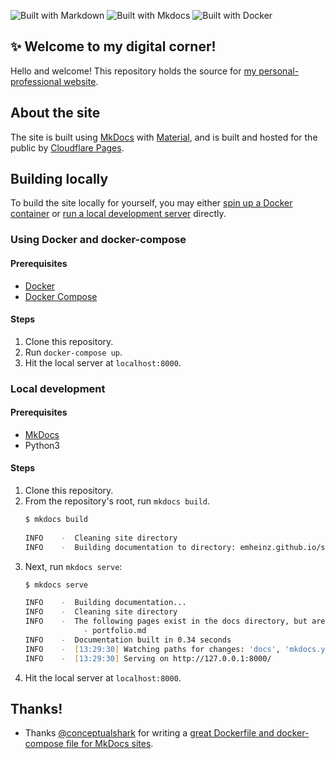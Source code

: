 ![Built with Markdown](https://img.shields.io/badge/Markdown-blue) ![Built with Mkdocs](https://img.shields.io/badge/MkDocs-red) ![Built with Docker](https://img.shields.io/badge/Docker-blue)

## ✨ Welcome to my digital corner!

Hello and welcome! This repository holds the source for [my personal-professional website](https://emlikethedash.pages.dev).

## About the site

The site is built using [MkDocs](https://www.mkdocs.org) with [Material](https://squidfunk.github.io/mkdocs-material/), and is built and hosted for the public by [Cloudflare Pages](https://pages.cloudflare.com/).

## Building locally

To build the site locally for yourself, you may either [spin up a Docker container](#using-docker-and-docker-compose) or [run a local development server](#local-development) directly.

### Using Docker and docker-compose

#### Prerequisites

- [Docker](https://www.docker.com/)
- [Docker Compose](https://docs.docker.com/compose/)

#### Steps

1. Clone this repository.
1. Run `docker-compose up`.
1. Hit the local server at `localhost:8000`.

### Local development

#### Prerequisites

- [MkDocs](https://www.mkdocs.org/getting-started/#installation)
- Python3

#### Steps

1. Clone this repository.
1. From the repository's root, run `mkdocs build`.
    ```zsh
    $ mkdocs build
      
    INFO    -  Cleaning site directory
    INFO    -  Building documentation to directory: emheinz.github.io/site
    ```
1. Next, run `mkdocs serve`:
    ```zsh
    $ mkdocs serve
    
    INFO    -  Building documentation...
    INFO    -  Cleaning site directory
    INFO    -  The following pages exist in the docs directory, but are not included in the "nav" configuration:
                 - portfolio.md
    INFO    -  Documentation built in 0.34 seconds
    INFO    -  [13:29:30] Watching paths for changes: 'docs', 'mkdocs.yml'
    INFO    -  [13:29:30] Serving on http://127.0.0.1:8000/
    ```
1. Hit the local server at `localhost:8000`.

## Thanks!

- Thanks [@conceptualshark](https://github.com/conceptualshark) for writing a [great Dockerfile and docker-compose file for MkDocs sites](https://github.com/conceptualshark/conceptualshark.github.io/tree/main).
